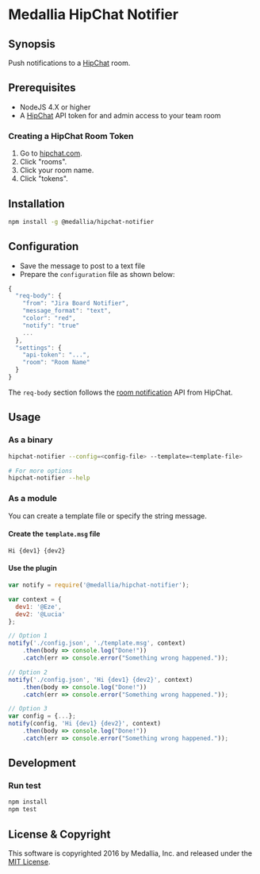 # Medallia HipChat Notifier

## Synopsis
Push notifications to a [HipChat][1] room.

## Prerequisites
- NodeJS 4.X or higher
- A [HipChat][1] API token for and admin access to your team room

### Creating a HipChat Room Token
1. Go to [hipchat.com][1].
2. Click "rooms".
3. Click your room name.
4. Click "tokens".

## Installation
```bash
npm install -g @medallia/hipchat-notifier
```

## Configuration
- Save the message to post to a text file
- Prepare the `configuration` file as shown below:

```javascript
{
  "req-body": {
    "from": "Jira Board Notifier",
    "message_format": "text",
    "color": "red",
    "notify": "true"
    ...
  },
  "settings": {
    "api-token": "...",
    "room": "Room Name"
  }
}
```

The `req-body` section follows the [room notification][2] API from HipChat.

## Usage

### As a binary
```bash
hipchat-notifier --config=<config-file> --template=<template-file>

# For more options
hipchat-notifier --help
```

### As a module
You can create a template file or specify the string message.

#### Create the `template.msg` file
```text
Hi {dev1} {dev2}
```

#### Use the plugin
```javascript
var notify = require('@medallia/hipchat-notifier');

var context = {
  dev1: '@Eze',
  dev2: '@Lucia'
};

// Option 1
notify('./config.json', './template.msg', context)
    .then(body => console.log("Done!"))
    .catch(err => console.error("Something wrong happened."));

// Option 2
notify('./config.json', 'Hi {dev1} {dev2}', context)
    .then(body => console.log("Done!"))
    .catch(err => console.error("Something wrong happened."));

// Option 3
var config = {...};
notify(config, 'Hi {dev1} {dev2}', context)
    .then(body => console.log("Done!"))
    .catch(err => console.error("Something wrong happened."));
```

## Development

### Run test
```bash
npm install
npm test
```

## License & Copyright
This software is copyrighted 2016 by Medallia, Inc. and released under the
[MIT License][3].

[1]: https://www.hipchat.com
[2]: https://www.hipchat.com/docs/apiv2/method/send_room_notification
[3]: ./LICENSE
